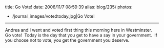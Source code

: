 title: Go Vote!
date: 2006/11/7 08:59:39
alias: blog/235/
photos:
- /journal_images/votedtoday.jpg|Go Vote!
---
Andrea and I went and voted first thing this morning here in Westminster.  Go vote!  Today is the day that you get to have a say in your government.  If you choose not to vote, you get the government you deserve.